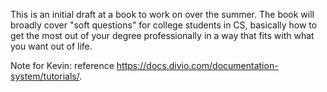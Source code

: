 This is an initial draft at a book to work on over the summer. The book will broadly cover "soft questions" for college students in CS, basically how to get the most out of your degree professionally in a way that fits with what you want out of life.

Note for Kevin: reference https://docs.divio.com/documentation-system/tutorials/.
